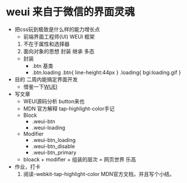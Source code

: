 # weui 来自于微信的界面灵魂
- 把css玩到极致是什么样的能力增长点
    - 前端界面工程师(UI) WEUI 框架
    1. 不在于属性和选择器
    2. 面向对象的思想 封装 继承 多态
    - 封装
        - .btn 基类
        - .btn.loading
        .btn{
            line-height:44px
        }
        .loading{
            bgi:loading.gif
        }
- 目的 二周内能搞定界面开发
    - 借鉴一下[WUEI](http://weui.io/)
- 写文章
    - WEUI源码分析 button来也
    - MDN 官方解释 tap-highlight-color手记
    - Block
        - .weui-btn
        - .weui-loading
    - Modifier
        - .weui-btn_loading
        - .weui-btn_disable
        - .weui-btn_primary
    - bloack + modifier + 组装的层次 = 网页世界 乐高
- 作业，打卡
    1. 阅读-webkit-tap-highlight-color MDN官方文档，并且写个小结。